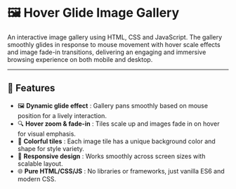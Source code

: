 #  🖼️ Hover Glide Image Gallery

An interactive image gallery using HTML, CSS and JavaScript. The gallery smoothly glides in response to mouse movement with hover scale effects and image fade-in transitions, delivering an engaging and immersive browsing experience on both mobile and desktop.

---

## 🚀 Features  
- 🖼️ **Dynamic glide effect** : Gallery pans smoothly based on mouse position for a lively interaction.  
- 🔍 **Hover zoom & fade-in** : Tiles scale up and images fade in on hover for visual emphasis.  
- 🎨 **Colorful tiles** : Each image tile has a unique background color and shape for style variety.  
- 📱 **Responsive design** : Works smoothly across screen sizes with scalable layout.  
- 🌐 **Pure HTML/CSS/JS** : No libraries or frameworks, just vanilla ES6 and modern CSS.  
